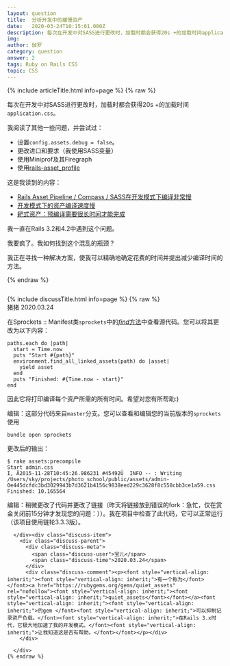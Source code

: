 ```yaml
---
layout: question
title:  分析开发中的缓慢资产
date:   2020-03-24T10:15:01.000Z
description: 每次在开发中对SASS进行更改时，加载时都会获得20s +的加载时间application.css。我阅读了其他一些问题，并尝试过：设置conf...
img: 
author: 伽罗
category: question
answer: 2
tags: Ruby on Rails CSS
topic: CSS
---
```

<div class="article-root">
  <div class="article">
    {% include articleTitle.html info=page %}
    {% raw %}
    <div class="article-content"><p><font style="vertical-align: inherit;"><font style="vertical-align: inherit;">每次在开发中对SASS进行更改时，加载时都会获得20s +的加载时间</font></font><code>application.css</code><font style="vertical-align: inherit;"><font style="vertical-align: inherit;">。</font></font></p>

<p><font style="vertical-align: inherit;"><font style="vertical-align: inherit;">我阅读了其他一些问题，并尝试过：</font></font></p>

<ul>
<li><font style="vertical-align: inherit;"><font style="vertical-align: inherit;">设置</font></font><code>config.assets.debug = false</code><font style="vertical-align: inherit;"><font style="vertical-align: inherit;">。</font></font></li>
<li><font style="vertical-align: inherit;"><font style="vertical-align: inherit;">更改进口和要求（我使用SASS变量）</font></font></li>
<li><font style="vertical-align: inherit;"><font style="vertical-align: inherit;">使用Miniprof及其Firegraph </font></font></li>
<li><font style="vertical-align: inherit;"><font style="vertical-align: inherit;">使用</font></font><a href="https://github.com/nadarei/rails-asset_profile" rel="noreferrer"><font style="vertical-align: inherit;"><font style="vertical-align: inherit;">rails-asset_profile</font></font></a></li>
</ul>

<p><font style="vertical-align: inherit;"><font style="vertical-align: inherit;">这是我读到的内容：</font></font></p>

<ul>
<li><a href="https://stackoverflow.com/questions/16290879/rails-asset-pipeline-compass-sass-extremely-slow-to-compile-in-development-mode?rq=1"><font style="vertical-align: inherit;"><font style="vertical-align: inherit;">Rails Asset Pipeline / Compass / SASS在开发模式下编译非常慢</font></font></a></li>
<li><a href="https://stackoverflow.com/questions/14285069/slow-assets-compilation-in-development-mode?rq=1"><font style="vertical-align: inherit;"><font style="vertical-align: inherit;">开发模式下的资产编译速度慢</font></font></a></li>
<li><a href="https://stackoverflow.com/questions/9739654/rake-assetsprecompile-taking-extremely-long-to-complete"><font style="vertical-align: inherit;"><font style="vertical-align: inherit;">耙式资产：预编译需要很长时间才能完成</font></font></a></li>
</ul>

<p><font style="vertical-align: inherit;"><font style="vertical-align: inherit;">我一直在Rails 3.2和4.2中遇到这个问题。</font></font></p>

<p><font style="vertical-align: inherit;"><font style="vertical-align: inherit;">我要疯了。</font><font style="vertical-align: inherit;">我如何找到这个混乱的瓶颈？</font></font></p>

<p><font style="vertical-align: inherit;"><font style="vertical-align: inherit;">我正在寻找一种解决方案，使我可以精确地确定花费的时间并提出减少编译时间的方法。</font></font></p></div>
    {% endraw %}
  </div>
  <p style="height: 0;width:0;overflow: hidden;"> 第3633篇《分析开发中的缓慢资产》来自Winter(https://github.com/aiyld/aiyld.github.io)的站点</p>
  <div class="discuss-wrapper">
    {% include discussTitle.html info=page %}
    {% raw %}
    <div class="discuss-item">
        <div class="discuss-parent">
          <div class="discuss-meta">
            <span class="discuss-user">猪猪</span>
            <span class="discuss-time">2020.03.24</span>
          </div>
          <div class="discuss-comment"><p><font style="vertical-align: inherit;"><font style="vertical-align: inherit;">在Sprockets :: Manifest类</font></font><code>sprockets</code><font style="vertical-align: inherit;"><font style="vertical-align: inherit;">中的</font></font><a href="https://github.com/rails/sprockets/blob/v3.3.3/lib/sprockets/manifest.rb#L129" rel="nofollow"><em><font style="vertical-align: inherit;"><font style="vertical-align: inherit;">find</font></font></em><font style="vertical-align: inherit;"><font style="vertical-align: inherit;">方法</font></font></a><font style="vertical-align: inherit;"><font style="vertical-align: inherit;">中</font><font style="vertical-align: inherit;">查看</font><font style="vertical-align: inherit;">源代码</font><font style="vertical-align: inherit;">。</font><font style="vertical-align: inherit;">您可以将其更改为以下内容：</font></font></p>

<pre><code>paths.each do |path|<font></font>
  start = Time.now<font></font>
  puts "Start #{path}"<font></font>
  environment.find_all_linked_assets(path) do |asset|<font></font>
    yield asset<font></font>
  end<font></font>
  puts "Finished: #{Time.now - start}"<font></font>
end<font></font>
</code></pre>

<p><font style="vertical-align: inherit;"><font style="vertical-align: inherit;">因此它将打印编译每个资产所需的所有时间。</font><font style="vertical-align: inherit;">希望对您有所帮助:)</font></font></p>

<p><font style="vertical-align: inherit;"><font style="vertical-align: inherit;">编辑：这部分代码来自</font></font><code>master</code><font style="vertical-align: inherit;"><font style="vertical-align: inherit;">分支。</font><font style="vertical-align: inherit;">您可以查看和编辑您的当前版本的</font></font><code>sprockets</code><font style="vertical-align: inherit;"><font style="vertical-align: inherit;">使用</font></font></p>

<pre><code>bundle open sprockets
</code></pre>

<p><font style="vertical-align: inherit;"><font style="vertical-align: inherit;">更改后的输出：</font></font></p>

<pre><code>$ rake assets:precompile <font></font>
Start admin.css<font></font>
I, Ä2015-11-28T10:45:26.986231 #45492Ü  INFO -- : Writing /Users/sky/projects/photo_school/public/assets/admin-0e445dcfdc3bd3029943b7d3621b4156c9838eed229c3628f8c558cbb3ce1a59.css<font></font>
Finished: 10.165564<font></font>
</code></pre>

<p><font style="vertical-align: inherit;"><font style="vertical-align: inherit;">编辑：稍微更改了代码并更改了链接（昨天将链接放到错误的fork：急忙，仅在赏金关闭前15分钟才发现您的问题：））。</font><font style="vertical-align: inherit;">我在项目中检查了此代码，它可以正常运行（该项目使用链轮3.3.3版）。</font></font></p></div>
        </div>
        
      </div><div class="discuss-item">
        <div class="discuss-parent">
          <div class="discuss-meta">
            <span class="discuss-user">宝儿</span>
            <span class="discuss-time">2020.03.24</span>
          </div>
          <div class="discuss-comment"><p><font style="vertical-align: inherit;"><font style="vertical-align: inherit;">有一个称为</font></font><a href="https://rubygems.org/gems/quiet_assets" rel="nofollow"><font style="vertical-align: inherit;"><font style="vertical-align: inherit;">quiet_assets</font></font></a><font style="vertical-align: inherit;"><font style="vertical-align: inherit;">的gem </font><font style="vertical-align: inherit;">可以抑制记录资产负载。</font><font style="vertical-align: inherit;">在Rails 3.x时代，它极大地加速了我的开发模式。</font><font style="vertical-align: inherit;">让我知道这是否有帮助。</font></font></p></div>
        </div>
        
      </div>
    {% endraw %}
  </div>
<div>
